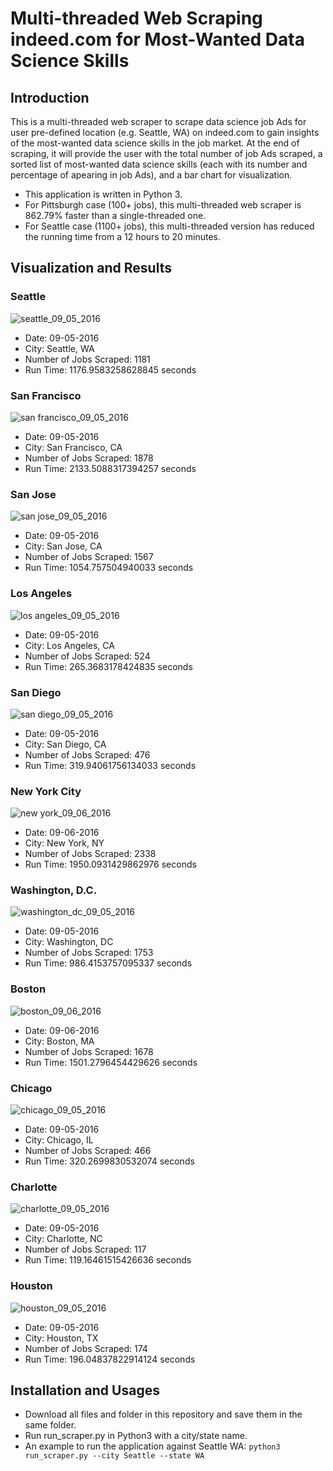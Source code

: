 # Multi-threaded Web Scraping indeed.com for Most-Wanted Data Science Skills
## Introduction
This is a multi-threaded web scraper to scrape data science job Ads for user pre-defined location (e.g. Seattle, WA) on indeed.com to gain insights of the most-wanted data science skills in the job market. At the end of scraping, it will provide the user with the total number of job Ads scraped, a sorted list of most-wanted data science skills (each with its number and percentage of apearing in job Ads), and a bar chart for visualization.
* This application is written in Python 3.
* For Pittsburgh case (100+ jobs), this multi-threaded web scraper is 862.79% faster than a single-threaded one. 
* For Seattle case (1100+ jobs), this multi-threaded version has reduced the running time from a 12 hours to 20 minutes.

## Visualization and Results
### Seattle
![seattle_09_05_2016](https://cloud.githubusercontent.com/assets/19921232/18264212/d724addc-73c3-11e6-8d2e-fcd7178309a8.png)
* Date: 09-05-2016
* City: Seattle, WA
* Number of Jobs Scraped: 1181
* Run Time: 1176.9583258628845 seconds

### San Francisco
![san francisco_09_05_2016](https://cloud.githubusercontent.com/assets/19921232/18263977/45c1fb02-73c2-11e6-9357-2ae77748b8fc.png) 
* Date: 09-05-2016    
* City: San Francisco, CA
* Number of Jobs Scraped: 1878
* Run Time: 2133.5088317394257 seconds

### San Jose
![san jose_09_05_2016](https://cloud.githubusercontent.com/assets/19921232/18263203/040e7afa-73bd-11e6-84c6-d78aff00adda.png)
* Date: 09-05-2016
* City: San Jose, CA
* Number of Jobs Scraped: 1567
* Run Time: 1054.757504940033 seconds

### Los Angeles
![los angeles_09_05_2016](https://cloud.githubusercontent.com/assets/19921232/18263198/f44d1a4a-73bc-11e6-87d1-133c43a0c6aa.png)
* Date: 09-05-2016
* City: Los Angeles, CA
* Number of Jobs Scraped: 524
* Run Time: 265.3683178424835 seconds

### San Diego
![san diego_09_05_2016](https://cloud.githubusercontent.com/assets/19921232/18263200/fd22329a-73bc-11e6-8e4d-c4241523d8f1.png)
* Date: 09-05-2016
* City: San Diego, CA
* Number of Jobs Scraped: 476
* Run Time: 319.94061756134033 seconds

### New York City
![new york_09_06_2016](https://cloud.githubusercontent.com/assets/19921232/18264990/3c5f3984-73c8-11e6-80f5-9be0ac2501b7.png)
* Date: 09-06-2016
* City: New York, NY
* Number of Jobs Scraped: 2338
* Run Time: 1950.0931429862976 seconds

### Washington, D.C.
![washington_dc_09_05_2016](https://cloud.githubusercontent.com/assets/19921232/18263205/094a2d84-73bd-11e6-903f-255c03dbb9ee.png)
* Date: 09-05-2016
* City: Washington, DC
* Number of Jobs Scraped: 1753
* Run Time: 986.4153757095337 seconds

### Boston
![boston_09_06_2016](https://cloud.githubusercontent.com/assets/19921232/18287970/3e987308-742e-11e6-8023-25f792e2513d.png)
* Date: 09-06-2016
* City: Boston, MA
* Number of Jobs Scraped: 1678
* Run Time: 1501.2796454429626 seconds

### Chicago
![chicago_09_05_2016](https://cloud.githubusercontent.com/assets/19921232/18263183/dac6bf68-73bc-11e6-9756-5dbfc1cdf47b.png)
* Date: 09-05-2016
* City: Chicago, IL
* Number of Jobs Scraped: 466
* Run Time: 320.2699830532074 seconds

### Charlotte
![charlotte_09_05_2016](https://cloud.githubusercontent.com/assets/19921232/18263178/d3d6b596-73bc-11e6-8ed4-06ef7f6d882c.png)
* Date: 09-05-2016
* City: Charlotte, NC
* Number of Jobs Scraped: 117
* Run Time: 119.16461515426636 seconds

### Houston
![houston_09_05_2016](https://cloud.githubusercontent.com/assets/19921232/18263185/e231f33a-73bc-11e6-8b8e-b2d08582f420.png)
* Date: 09-05-2016
* City: Houston, TX
* Number of Jobs Scraped: 174
* Run Time: 196.04837822914124 seconds

## Installation and Usages
* Download all files and folder in this repository and save them in the same folder.
* Run run_scraper.py in Python3 with a city/state name.
* An example to run the application against Seattle WA: `python3 run_scraper.py --city Seattle --state WA`
